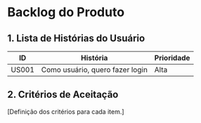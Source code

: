 # Backlog do Produto

## 1. Lista de Histórias do Usuário
| ID | História | Prioridade |
|----|---------|------------|
| US001 | Como usuário, quero fazer login | Alta |

## 2. Critérios de Aceitação
[Definição dos critérios para cada item.]
